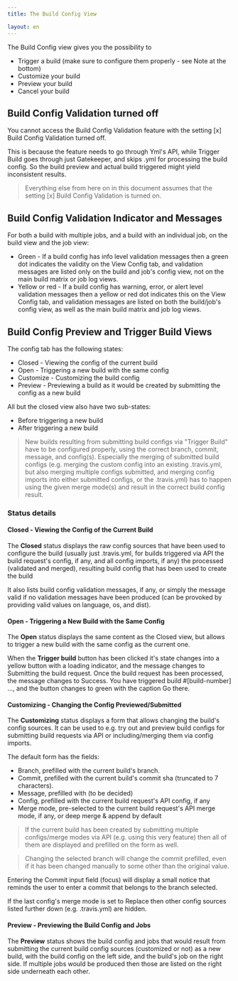 ```yaml
---
title: The Build Config View

layout: en
---
```


The Build Config view gives you the possibility to

* Trigger a build (make sure to configure them properly - see Note at the bottom)
* Customize your build
* Preview your build
* Cancel your build

## Build Config Validation turned off

You cannot access the Build Config Validation feature with the setting [x] Build Config Validation turned off. 

This is because the feature needs to go through Yml's API, while Trigger Build goes through just Gatekeeper, 
and skips .yml for processing the build config. So the build preview and actual build triggered might yield inconsistent results.

> Everything else from here on in this document assumes that the setting [x] Build Config Validation is turned on.


## Build Config Validation Indicator and Messages

For both a build with multiple jobs, and a build with an individual job, on the build view and the job view:

* Green - If a build config has info level validation messages then a green dot indicates the validity on the View Config tab, 
and validation messages are listed only on the build and job's config view, not on the main build matrix or job log views.
* Yellow or red - If a build config has warning, error, or alert level validation messages then a yellow or red dot indicates this on the 
View Config tab, and validation messages are listed on both the build/job's config view, as well as the main build matrix 
and job log views.

## Build Config Preview and Trigger Build Views

The config tab has the following states:

* Closed - Viewing the config of the current build 
* Open - Triggering a new build with the same config 
* Customize - Customizing the build config 
* Preview - Previewing a build as it would be created by submitting the config as a new build 

All but the closed view also have two sub-states:

* Before triggering a new build
* After triggering a new build

> New builds resulting from submitting build configs via "Trigger Build" have to be configured properly, using the correct branch, 
commit, message, and config(s).
Especially the merging of submitted build configs (e.g. merging the custom config into an existing .travis.yml, but also merging 
multiple configs submitted, and merging config imports into either submitted configs, or the .travis.yml) has to happen using the 
given merge mode(s) and result in the correct build config result.

### Status details

#### Closed - Viewing the Config of the Current Build

The **Closed** status displays the raw config sources that have been used to configure the build (usually just .travis.yml, for builds triggered via API the build request's config, if any, and all config imports, if any)
the processed (validated and merged), resulting build config that has been used to create the build

It also lists build config validation messages, if any, or simply the message valid if no validation messages have been produced (can be provoked by providing valid values on language, os, and dist).

#### Open - Triggering a New Build with the Same Config

The **Open** status displays the same content as the Closed view, but allows to trigger a new build with the same config as the current one.

When the **Trigger build** button has been clicked it's state changes into a yellow button with a loading indicator, and the message changes to Submitting the build request. Once the build request has been processed, the message changes to Success. You have triggered build #[build-number] ..., and the button changes to green with the caption Go there.

#### Customizing - Changing the Config Previewed/Submitted

The **Customizing** status displays a form that allows changing the build's config sources. It can be used to e.g. try out and preview build configs for submitting build requests via API or including/merging them via config imports.

The default form has the fields:

* Branch, prefilled with the current build's branch.
*  Commit, prefilled with the current build's commit sha (truncated to 7 characters).
* Message, prefilled with (to be decided)
* Config, prefilled with the current build request's API config, if any
* Merge mode, pre-selected to the current build request's API merge mode, if any, or deep merge & append by default

> If the current build has been created by submitting multiple configs/merge modes via API (e.g. using this very feature) then all of them are displayed and prefilled on the form as well.

> Changing the selected branch will change the commit prefilled, even if it has been changed manually to some other than the original value.

Entering the Commit input field (focus) will display a small notice that reminds the user to enter a commit that belongs to the branch selected.

If the last config's merge mode is set to Replace then other config sources listed further down (e.g. .travis.yml) are hidden.

#### Preview - Previewing the Build Config and Jobs

The **Preview** status shows the build config and jobs that would result from submitting the current build config sources (customized or not) as a new build, with the build config on the left side, and the build's job on the right side. If multiple jobs would be produced then those are listed on the right side underneath each other.




